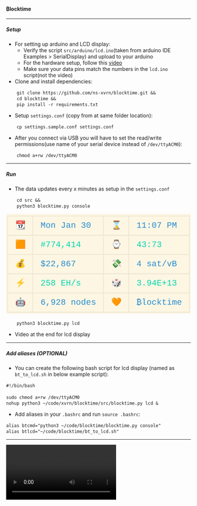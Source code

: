 #### ₿locktime

---
##### Setup
- For setting up arduino and LCD display:
    - Verify the script `src/arduino/lcd.ino`(taken from arduino IDE Examples > SerialDisplay) and upload to your arduino
    - For the hardware setup, follow this [video](https://www.youtube.com/watch?v=_6_F6B0rd6M)
    - Make sure your data pins match the numbers in the `lcd.ino` script(not the video)
- Clone and install dependencies: 
```
    git clone https://github.com/ns-xvrn/blocktime.git &&
    cd blocktime &&
    pip install -r requirements.txt
```
- Setup `settings.conf` (copy from at same folder location):
```
    cp settings.sample.conf settings.conf
```
- After you connect via USB you will have to set the read/write permissions(use name of your serial device instead of `/dev/ttyACM0`):
```
    chmod a+rw /dev/ttyACM0
```


---
##### Run


- The data updates every x minutes as setup in the `settings.conf`
```
    cd src &&
    python3 blocktime.py console
```
![alt blocktime_console](blocktime_console.png)


```
    python3 blocktime.py lcd
```
- Video at the end for lcd display
---
##### Add aliases (OPTIONAL)

- You can create the following bash script for lcd display (named as `bt_to_lcd.sh` in below example script):
```
#!/bin/bash

sudo chmod a+rw /dev/ttyACM0
nohup python3 ~/code/xvrn/blocktime/src/blocktime.py lcd &
```

- Add aliases in your `.bashrc` and run `source .bashrc`:
```
alias btcmd="python3 ~/code/blocktime/blocktime.py console"
alias btlcd="~/code/blocktime/bt_to_lcd.sh"
```

---

<video src="https://user-images.githubusercontent.com/120062368/215665950-1288a0fc-420f-4e0b-b3a7-4f6c2da62705.mp4"> </video>

